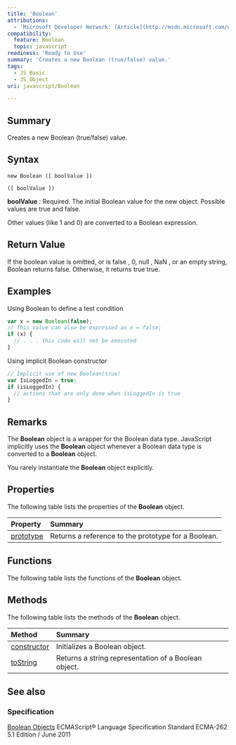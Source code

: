 ```yaml
---
title: 'Boolean'
attributions:
  - 'Microsoft Developer Network: [Article](http://msdn.microsoft.com/en-us/library/ie/t7bkhaz6(v=vs.94).aspx)'
compatibility:
  feature: Boolean
  topic: javascript
readiness: 'Ready to Use'
summary: 'Creates a new Boolean (true/false) value.'
tags:
  - JS_Basic
  - JS_Object
uri: javascript/Boolean

---
```

## Summary

Creates a new Boolean (true/false) value.

## Syntax

    new Boolean ([ boolValue ])

    ([ boolValue ])

**boolValue**
:   Required. The initial Boolean value for the new object. Possible values are true and false.

Other values (like 1 and 0) are converted to a Boolean expression.

## Return Value

If the boolean value is omitted, or is false , 0, null , NaN , or an empty string, Boolean returns false. Otherwise, it returns true true.

## Examples

Using Boolean to define a test condition

``` js
var x = new Boolean(false);
// This value can also be expressed as x = false;
if (x) {
  // . . . this code will not be executed
}
```

Using implicit Boolean constructor

``` js
// Implicit use of new Boolean(true)
var IsLoggedIn = true;
if (isLoggedIn) {
  // actions that are only done when isLoggedIn is true
}
```

## Remarks

The **Boolean** object is a wrapper for the Boolean data type. JavaScript implicitly uses the **Boolean** object whenever a Boolean data type is converted to a **Boolean** object.

You rarely instantiate the **Boolean** object explicitly.

## Properties

The following table lists the properties of the **Boolean** object.

|Property|Summary|
|:-------|:------|
|[prototype](/javascript/Boolean/prototype)|Returns a reference to the prototype for a Boolean.|

## Functions

The following table lists the functions of the **Boolean** object.

## Methods

The following table lists the methods of the **Boolean** object.

|Method|Summary|
|:-----|:------|
|[constructor](/javascript/Boolean/constructor)|Initializes a Boolean object.|
|[toString](/javascript/Boolean/toString)|Returns a string representation of a Boolean object.|

## See also

### Specification

[Boolean Objects](http://www.ecma-international.org/ecma-262/5.1/#sec-15.6) ECMAScript® Language Specification Standard ECMA-262 5.1 Edition / June 2011

